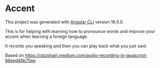 # Accent

This project was generated with [Angular CLI](https://github.com/angular/angular-cli) version 16.0.0.

This is for helping with learning how to pronounce words and 
improve your accent when learning a foreign language.

It records you speaking and then you can play back what you just said.

Based on https://ralzohairi.medium.com/audio-recording-in-javascript-96eed45b75ee
